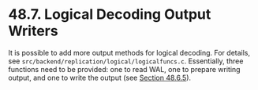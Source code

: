 # 48.7. Logical Decoding Output Writers

 It is possible to add more output methods for logical decoding. For details, see `src/backend/replication/logical/logicalfuncs.c`. Essentially, three functions need to be provided: one to read WAL, one to prepare writing output, and one to write the output \(see [Section 48.6.5](https://www.postgresql.org/docs/13/logicaldecoding-output-plugin.html#LOGICALDECODING-OUTPUT-PLUGIN-OUTPUT)\).

